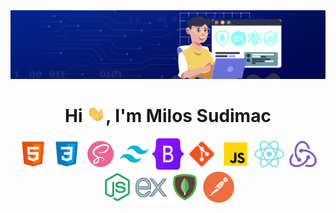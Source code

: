 
<img src="./img/githubImg.png" alt="Img"/>

<h1 align="center">
  Hi <img src="./img/hello.gif" alt="Wave GIF" width="30px">, I'm Milos Sudimac
</h1>



<p align="center"> 
  <img src="./img/html.png" alt="Hhtml" width="50" height="50"/>
  <img src="./img/css.png" alt="Css" width="50" height="50"/>
  <img src="./img/sass.png" alt="Sass" width="50" height="50"/>
  <img src="./img/tailwind.png" alt="Tailwind" width="50" height="50"/>
  <img src="./img/bootstrap.png" alt="Bootstrap" width="50" height="50"/>
  <img src="./img/git.png" alt="git" width="50" height="50"/>
  <img src="./img/javascript.png" alt="Javascript" width="50" height="50"/>
  <img src="./img/react.png" alt="React" width="50" height="50"/>
  <img src="./img/redux.png" alt="Redux" width="50" height="50"/>
  <img src="./img/node.png" alt="Node" width="50" height="50"/>
  <img src="./img/express.png" alt="Express" width="50" height="50"/>
  <img src="./img/mongoDb.png" alt="MongoDB" width="50" height="50"/>
  <img src="./img/postman.webp" alt="Postman" width="50" height="50"/>
  
</p>


